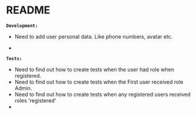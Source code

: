 # README

 **`Development:`**
 
* Need to add user personal data. Like phone numbers, avatar etc.

* 

 **`Tests:`**

 * Need to find out how to create tests when the user had role when registered.
 * Need to find out how to create tests when the First user received role Admin.
 * Need to find out how to create tests when any registered users received roles 'registered'
 *
 
 